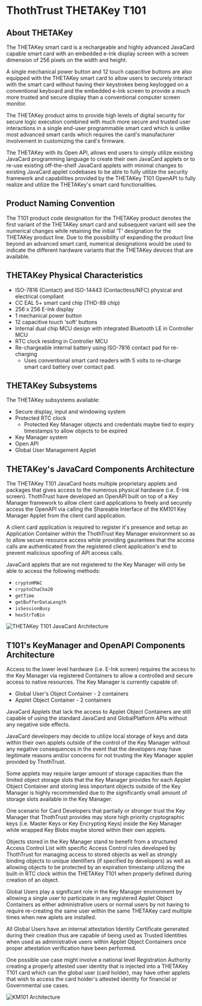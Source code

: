 # ThothTrust THETAKey T101 #

## About THETAKey ##

The THETAKey smart card is a rechargeable and highly advanced JavaCard capable smart card with an embedded e-Ink display screen with a 
screen dimension of 256 pixels on the width and height.

A single mechanical power button and 12 touch capacitive buttons are also equipped with the THETAKey smart card to allow users to securely 
interact with the smart card without having their keystrokes being keylogged on a conventional keyboard and the embedded e-Ink screen to 
provide a much more trusted and secure display than a conventional computer screen monitor.

The THETAKey product aims to provide high levels of digital security for secure logic execution combined with much more secure and trusted 
user interactions in a single end-user programmable smart card which is unlike most advanced smart cards which requires the card's 
manufacturer involvement in customizing the card's firmware.

The THETAKey with its Open API, allows end users to simply utilize existing JavaCard programming language to create their own JavaCard 
applets or to re-use existing off-the-shelf JavaCard applets with minimal changes to existing JavaCard applet codebases to be able to 
fully utilize the security framework and capabilities provided by the THETAKey T101 OpenAPI to fully realize and utilize the THETAKey's 
smart card functionalities.

## Product Naming Convention ##

The T101 product code designation for the THETAKey product denotes the first variant of the THETAKey smart card and subsequent variant 
will see the numerical changes while retaining the initial 'T' designation for the THETAKey product line. Due to the possibility of 
expanding the product line beyond an advanced smart card, numerical designations would be used to indicate the different hardware 
variants that the THETAKey devices that are available.

## THETAKey Physical Characteristics ##
* ISO-7816 (Contact) and ISO-14443 (Contactless/NFC) physical and electrical compliant
* CC EAL 5+ smart card chip (THD-89 chip)
* 256 x 256 E-Ink display
* 1 mechanical power button
* 12 capacitive touch 'soft' buttons
* Internal dual chip MCU design with integrated Bluetooth LE in Controller MCU
* RTC clock residing in Controller MCU
* Re-chargeable internal battery using ISO-7816 contact pad for re-charging
  * Uses conventional smart card readers with 5 volts to re-charge smart card battery over contact pad.

## THETAKey Subsystems ##

The THETAKey subsystems available:
* Secure display, input and windowing system
* Protected RTC clock
  * Protected Key Manager objects and credentials maybe tied to expiry timestamps to allow objects to be expired
* Key Manager system
* Open API
* Global User Management Applet

## THETAKey's JavaCard Components Architecture ##

The THETAKey T101 JavaCard hosts multiple proprietary applets and packages that gives access to the numerous physical hardware (i.e. E-Ink screen). ThothTrust have developed an OpenAPI built on top of a Key Manager framework to allow client card applications to freely and securely access the OpenAPI via calling the Shareable Interface of the KM101 Key Manager Applet from the client card application.

A client card application is required to register it's presence and setup an Application Container within the ThothTrust Key Manager environment so as to allow secure resource access while providing gaurantees that the access calls are authenticated from the registered client application's end to prevent malicious spoofing of API access calls.

JavaCard applets that are not registered to the Key Manager will only be able to access the following methods:

* `cryptoHMAC`
* `cryptoChaCha20`
* `getTime`
* `getBufferDataLength`
* `isSessionBusy`
* `hexStrToBin`

![THETAKey T101 JavaCard Architecture](file:/img/JC-Arch.png)


## T101's KeyManager and OpenAPI Components Architecture ##

Access to the lower level hardware (i.e. E-Ink screen) requires the access to the Key Manager via registered Containers to allow a controlled and secure access to native resources. The Key Manager is currently capable of:

* Global User's Object Container - 2 containers
* Applet Object Container - 2 containers

JavaCard Applets that lack the access to Applet Object Containers are still capable of using the  standard JavaCard and GlobalPlatform APIs without any negative side effects. 

JavaCard developers may decide to utilize local storage of keys and data within their own applets outside of the control of the Key Manager without any negative consequences in the event that the developers may have legitimate reasons and/or concerns for not trusting the Key Manager applet provided by ThothTrust.

Some applets may require larger amount of storage capacities than the limited object storage slots that the Key Manager provides for each Applet Object Container and storing less important objects outside of the Key Manager is highly recommended due to the significantly small amount of storage slots available in the Key Manager.

One scenario for Card Developers that partially or stronger trust the Key Manager that ThothTrust provides may store high priority cryptographic keys (i.e. Master Keys or Key Encrypting Keys) inside the Key Manager while wrapped Key Blobs maybe stored within their own applets.

Objects stored in the Key Manager stand to benefit from a structured Access Control List with specific Access Control rules developed by ThothTrust for managing access to stored objects as well as strongly binding objects to unique identifiers (if specified by developers) as well as allowing objects to be protected by an expiration timestamp utilizing the built-in RTC clock within the THETAKey T101 when properly defined during creation of an object.

Global Users play a significant role in the Key Manager environment by allowing a single user to participate in any registered Applet Object Containers as either administrative users or normal users by not having to require re-creating the same user within the same THETAKey card multiple times when new aplets are installed.

All Global Users have an internal attestation Identity Certificate generated during their creation thus are capable of being used as Trusted Identities when used as administrative users within Applet Object Containers once proper attestation verification have been performed.

One possible use case might involve a national level Registration Authority creating a properly attested user identity that is injected into a THETAKey T101 card which can the global user (card holder), may have other applets that wish to access the card holder's attested identity for financial or Governmental use cases.

![KM101 Architecture](file:/img/KM-Arch.png)
